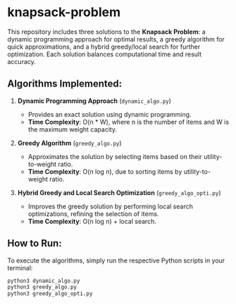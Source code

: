# knapsack-problem
This repository includes three solutions to the **Knapsack Problem**: a dynamic programming approach for optimal results, a greedy algorithm for quick approximations, and a hybrid greedy/local search for further optimization. Each solution balances computational time and result accuracy.



## Algorithms Implemented:
1. **Dynamic Programming Approach** (`dynamic_algo.py`)
   - Provides an exact solution using dynamic programming.
   - **Time Complexity**: O(n * W), where n is the number of items and W is the maximum weight capacity.

2. **Greedy Algorithm** (`greedy_algo.py`)
   - Approximates the solution by selecting items based on their utility-to-weight ratio.
   - **Time Complexity**: O(n log n), due to sorting items by utility-to-weight ratio.

3. **Hybrid Greedy and Local Search Optimization** (`greedy_algo_opti.py`)
   - Improves the greedy solution by performing local search optimizations, refining the selection of items.
   - **Time Complexity**: O(n log n) + local search.

## How to Run:
To execute the algorithms, simply run the respective Python scripts in your terminal:

```bash
python3 dynamic_algo.py
python3 greedy_algo.py
python3 greedy_algo_opti.py
